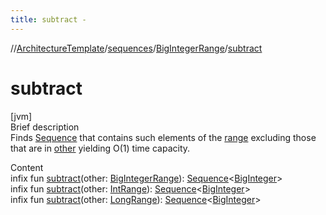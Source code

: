 ```yaml
---
title: subtract -
---
```

//[ArchitectureTemplate](../../index.md)/[sequences](../index.md)/[BigIntegerRange](index.md)/[subtract](subtract.md)



# subtract  
[jvm]  
Brief description  
Finds [Sequence](https://kotlinlang.org/api/latest/jvm/stdlib/kotlin.sequences/index.html) that contains such elements of the [range](index.md) excluding those that are in [other]() yielding O(1) time capacity.  
  
  
Content  
infix fun [subtract](subtract.md)(other: [BigIntegerRange](index.md)): [Sequence](https://kotlinlang.org/api/latest/jvm/stdlib/kotlin.sequences/-sequence/index.html)<[BigInteger](https://docs.oracle.com/javase/8/docs/api/java/math/BigInteger.html)>  
infix fun [subtract](subtract.md)(other: [IntRange](https://kotlinlang.org/api/latest/jvm/stdlib/kotlin.ranges/-int-range/index.html)): [Sequence](https://kotlinlang.org/api/latest/jvm/stdlib/kotlin.sequences/-sequence/index.html)<[BigInteger](https://docs.oracle.com/javase/8/docs/api/java/math/BigInteger.html)>  
infix fun [subtract](subtract.md)(other: [LongRange](https://kotlinlang.org/api/latest/jvm/stdlib/kotlin.ranges/-long-range/index.html)): [Sequence](https://kotlinlang.org/api/latest/jvm/stdlib/kotlin.sequences/-sequence/index.html)<[BigInteger](https://docs.oracle.com/javase/8/docs/api/java/math/BigInteger.html)>  




